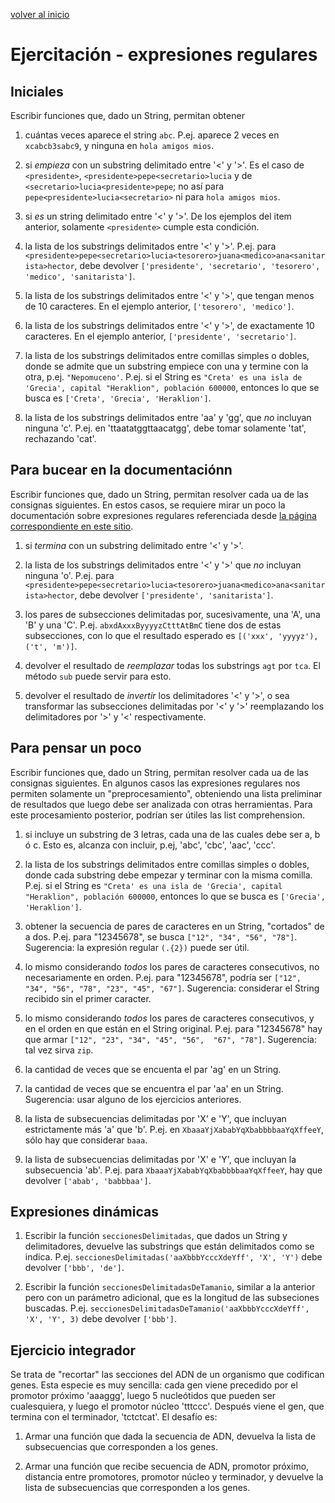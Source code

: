 <style>
.page-header {
    padding-bottom: 50px;
    padding-top: 50px;
}
</style>

[volver al inicio](./index.md)  

# Ejercitación - expresiones regulares

## Iniciales
Escribir funciones que, dado un String, permitan obtener

1. cuántas veces aparece el string `abc`. 
P.ej. aparece 2 veces en `xcabcb3sabc9`, y ninguna en `hola amigos mios`.

1. si *empieza* con un substring delimitado entre '<' y '>'.
Es el caso de `<presidente>`, `<presidente>pepe<secretario>lucia` y de `<secretario>lucia<presidente>pepe`; no así para `pepe<presidente>lucia<secretario>` ni para `hola amigos mios`.

1. si *es* un string delimitado entre '<' y '>'.
De los ejemplos del item anterior, solamente `<presidente>` cumple esta condición.

1. la lista de los substrings delimitados entre '<' y '>'.
P.ej. para `<presidente>pepe<secretario>lucia<tesorero>juana<medico>ana<sanitarista>hector`, debe devolver `['presidente', 'secretario', 'tesorero', 'medico', 'sanitarista']`.

1. la lista de los substrings delimitados entre '<' y '>', que tengan menos de 10 caracteres. En el ejemplo anterior, `['tesorero', 'medico']`.

1. la lista de los substrings delimitados entre '<' y '>', de exactamente 10 caracteres. En el ejemplo anterior, `['presidente', 'secretario']`.

1. la lista de los substrings delimitados entre comillas simples o dobles, donde se admite que un substring empiece con una y termine con la otra, p.ej. 
`"Nepomuceno'`. P.ej. si el String es `"Creta' es una isla de 'Grecia', capital "Heraklion", población 600000`, entonces lo que se busca es `['Creta', 'Grecia', 'Heraklion']`.

1. la lista de los substrings delimitados entre 'aa' y 'gg', que *no* incluyan ninguna 'c'. P.ej. en 'ttaatatggttaacatgg', debe tomar solamente 'tat', rechazando 'cat'.


## Para bucear en la documentaciónn
Escribir funciones que, dado un String, permitan resolver cada ua de las consignas siguientes. En estos casos, se requiere mirar un poco la documentación sobre expresiones regulares referenciada desde [la página correspondiente en este sitio](./python-regex.md).

1. si *termina* con un substring delimitado entre '<' y '>'.

1. la lista de los substrings delimitados entre '<' y '>' que *no* incluyan ninguna 'o'.
P.ej. para `<presidente>pepe<secretario>lucia<tesorero>juana<medico>ana<sanitarista>hector`, debe devolver `['presidente', 'sanitarista']`.

1. los pares de subsecciones delimitadas por, sucesivamente, una 'A', una 'B' y una 'C'. P.ej. `abxdAxxxByyyyzCtttAtBmC` tiene dos de estas subsecciones, con lo que el resultado esperado es `[('xxx', 'yyyyz'), ('t', 'm')]`.

1. devolver el resultado de *reemplazar* todas los substrings `agt` por `tca`. El método `sub` puede servir para esto.

1. devolver el resultado de *invertir* los delimitadores '<' y '>', o sea transformar las subsecciones delimitadas por '<' y '>' reemplazando los delimitadores por '>' y '<' respectivamente.


## Para pensar un poco
Escribir funciones que, dado un String, permitan resolver cada ua de las consignas siguientes. 
En algunos casos las expresiones regulares nos permiten solamente un "preprocesamiento", obteniendo una lista preliminar de resultados que luego debe ser analizada con otras herramientas. Para este procesamiento posterior, podrían ser útiles las list comprehension.

1. si incluye un substring de 3 letras, cada una de las cuales debe ser a, b ó c. Esto es, alcanza con incluir, p.ej, 'abc', 'cbc', 'aac', 'ccc'.

1. la lista de los substrings delimitados entre comillas simples o dobles, donde cada substring debe empezar y terminar con la misma comilla. P.ej. si el String es `"Creta' es una isla de 'Grecia', capital "Heraklion", población 600000`, entonces lo que se busca es `['Grecia', 'Heraklion']`.

1. obtener la secuencia de pares de caracteres en un String, "cortados" de a dos. P.ej. para "12345678", se busca `["12", "34", "56", "78"]`. 
Sugerencia: la expresión regular `(.{2})` puede ser útil.

1. lo mismo considerando *todos* los pares de caracteres consecutivos, no necesariamente en orden. P.ej. para "12345678", podría ser `["12", "34", "56", "78", "23", "45", "67"]`.
Sugerencia: considerar el String recibido sin el primer caracter.

1. lo mismo considerando *todos* los pares de caracteres consecutivos, y en el orden en que están en el String original. P.ej. para "12345678" hay que armar `["12", "23", "34", "45", "56",  "67", "78"]`. 
Sugerencia: tal vez sirva `zip`.

1. la cantidad de veces que se encuenta el par 'ag' en un String.

1. la cantidad de veces que se encuentra el par 'aa' en un String. 
Sugerencia: usar alguno de los ejercicios anteriores.

1. la lista de subsecuencias delimitadas por 'X' e 'Y', que incluyan estrictamente más 'a' que 'b'. P.ej. en `XbaaaYjXababYqXbabbbbaaYqXffeeY`, sólo hay que considerar `baaa`.

1. la lista de subsecuencias delimitadas por 'X' e 'Y', que incluyan la subsecuencia 'ab'. P.ej. para `XbaaaYjXababYqXbabbbbaaYqXffeeY`, hay que devolver `['abab', 'babbbaa']`.


## Expresiones dinámicas
1. Escribir la función `seccionesDelimitadas`, que dados un String y delimitadores, devuelve las substrings que están delimitados como se indica. P.ej. `seccionesDelimitadas('aaXbbbYcccXdeYff', 'X', 'Y')` debe devolver `['bbb', 'de']`.

1. Escribir la función `seccionesDelimitadasDeTamanio`, similar a la anterior pero con un parámetro adicional, que es la longitud de las subseciones buscadas. P.ej. `seccionesDelimitadasDeTamanio('aaXbbbYcccXdeYff', 'X', 'Y', 3)` debe devolver `['bbb']`.


## Ejercicio integrador
Se trata de "recortar" las secciones del ADN de un organismo que codifican genes. Esta especie es muy sencilla: cada gen viene precedido por el promotor próximo 'aaaggg', luego 5 nucleótidos que pueden ser cualesquiera, y luego el promotor núcleo 'tttccc'. Después viene el gen, que termina con el terminador, 'tctctcat'. El desafío es:

1. Armar una función que dada la secuencia de ADN, devuelva la lista de subsecuencias que corresponden a los genes.

1. Armar una función que recibe secuencia de ADN, promotor próximo, distancia entre promotores, promotor núcleo y terminador, y devuelve la lista de subsecuencias que corresponden a los genes.
